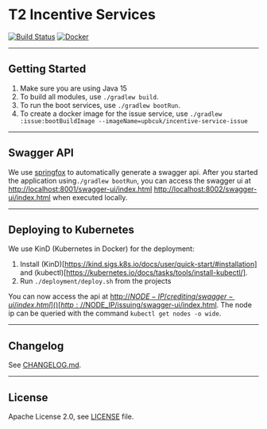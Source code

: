 # T2 Incentive Services

[![Build Status](https://travis-ci.com/upbcuk/incentive-services.svg?branch=develop)](https://travis-ci.com/upbcuk/incentive-services) [![Docker](https://img.shields.io/docker/cloud/build/eaudeweb/scratch?label=docker&style=flat)](https://hub.docker.com/repository/docker/upbcuk/incentive-service-issue/tags)

----

## Getting Started

1. Make sure you are using Java 15
2. To build all modules, use `./gradlew build`.
3. To run the boot services, use `./gradlew bootRun`.
4. To create a docker image for the issue service, use `./gradlew :issue:bootBuildImage --imageName=upbcuk/incentive-service-issue`

---

## Swagger API

We use [springfox](http://springfox.github.io/springfox/docs/current/) to automatically generate a swagger api. After you started the application using`./gradlew bootRun`, you can access the swagger ui at [http://localhost:8001/swagger-ui/index.html](http://localhost:8001/swagger-ui/index.html) [http://localhost:8002/swagger-ui/index.html](http://localhost:8002/swagger-ui/index.html) when executed locally.

---

## Deploying to Kubernetes

We use KinD (Kubernetes in Docker) for the deployment:
 1. Install (KinD)[https://kind.sigs.k8s.io/docs/user/quick-start/#installation] and (kubectl)[https://kubernetes.io/docs/tasks/tools/install-kubectl/].
 2. Run `./deployment/deploy.sh` from the projects

You can now access the api at [http://$NODE-IP/crediting/swagger-ui/index.html]() [http://$NODE_IP/issuing/swagger-ui/index.html](). The node ip can be queried with the command `kubectl get nodes -o wide`.

---

## Changelog

See [CHANGELOG.md](CHANGELOG.md).

---

## License

Apache License 2.0, see [LICENSE](LICENSE) file.